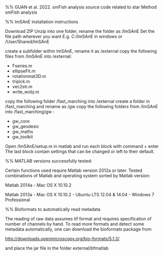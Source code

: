%% GUAN et al. 2022. smFish analysis source code related to star Method smFish analysis

%% ImSAnE installation instructions

Download ZIP
Unzip into one folder, rename the folder as /ImSAnE
Set the file path wherever you want
E.g. C:/ImSAnE in windows or /User/Shared/ImSAnE

create a subfolder within ImSAnE, rename it as /external
copy the following files from /ImSAnE into /external: 
- Fseries.m
- ellipseFit.m
- rotationmat3D.m
- tripick.m
- vec2str.m
- write_wobj.m

copy the following folder /fast_marching into /external
create a folder in /fast_marching and rename as /gw
copy the following folders from /ImSAnE into /fast_marching/gw :
- gw_core
- gw_geodesic
- gw_maths
- gw_toolkit

Open /ImSAnE/setup.m in matlab and run each block with command + enter
The last block contain settings that can be changed or left to their default.


%% MATLAB versions successfully tested:

Certain functions used require Matlab version 2012a or later. 
Tested combinations of Matlab and operating system sorted by Matlab version:

Matlab 2014a
	- Mac OS X 10.10.2

Matlab 2013a
	- Mac OS X 10.10.2
	- Ubuntu LTS 12.04 & 14.04
        - Windows 7 Professional


%% Bioformats to automatically read metadata

The reading of raw data assumes tif format and requires specification of number of channels by hand.
To read more formats and detect some metadata automatically, one can download the bioformats package from

http://downloads.openmicroscopy.org/bio-formats/5.1.3/

and place the jar file in the folder external/bfmatlab
